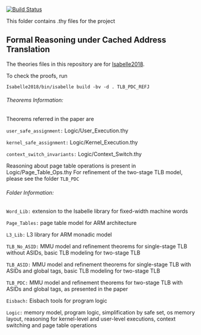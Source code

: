 [![Build Status](https://travis-ci.org/SEL4PROJ/tlb.svg?branch=master)](https://travis-ci.org/SEL4PROJ/tlb)


This folder contains .thy files for the project

##  Formal Reasoning under Cached Address Translation


The theories files in this repository are for [Isabelle2018][1].

To check the proofs, run

    Isabelle2018/bin/isabelle build -bv -d . TLB_PDC_REFJ

###### Theorems Information:

Theorems referred in the paper are

`user_safe_assignment:` Logic/User\_Execution.thy

`kernel_safe_assignment:` Logic/Kernel\_Execution.thy

`context_switch_invariants:` Logic/Context\_Switch.thy

Reasoning about page table operations is present in Logic/Page\_Table\_Ops.thy
For refinement of the two-stage TLB model, please see the folder `TLB_PDC`

###### Folder Information:

`Word_Lib:`
         extension to the Isabelle library for fixed-width
         machine words

`Page_Tables:`
         page table model for ARM architecture

`L3_Lib:`
         L3 library for ARM monadic model

`TLB_No_ASID:`
         MMU model and refinement theorems for single-stage TLB
		 without ASIDs, basic TLB modeling for two-stage TLB


`TLB_ASID:`
         MMU model and refinement theorems for single-stage TLB
		 with ASIDs and global tags, basic TLB modeling for two-stage TLB

`TLB_PDC:`
         MMU model and refinement theorems for two-stage TLB
		 with ASIDs and global tags, as presented in the paper


`Eisbach:`
         Eisbach tools for program logic

`Logic:`
         memory model, program logic, simplification
         by safe set, os memory layout, reasoning for kernel-level
		 and user-level executions, context switching
         and page table operations





[1]: http://isabelle.in.tum.de "Isabelle Website"
